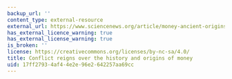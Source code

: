 ```yaml
---
backup_url: ''
content_type: external-resource
external_url: https://www.sciencenews.org/article/money-ancient-origins-debate-mystery?tgt=nr
has_external_licence_warning: true
has_external_license_warning: true
is_broken: ''
license: https://creativecommons.org/licenses/by-nc-sa/4.0/
title: Conflict reigns over the history and origins of money
uid: 17ff2793-4af4-4e2e-96e2-642257aa69cc
---
```


